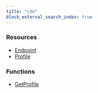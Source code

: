 ```yaml
---
title: "cdn"
block_external_search_index: true
---
```


<!-- WARNING: this file was generated by Pulumi Docs Generator. -->
<!-- Do not edit by hand unless you're certain you know what you are doing! -->

<style>
  table td p { margin-top: 0; margin-bottom: 0; }
</style>

<h3>Resources</h3>
<ul class="api">
    <li><a href="endpoint"><span class="symbol resource"></span>Endpoint</a></li>
    <li><a href="profile"><span class="symbol resource"></span>Profile</a></li>
</ul>

<h3>Functions</h3>
<ul class="api">
    <li><a href="getprofile"><span class="symbol datasource"></span>GetProfile</a></li>
</ul>

